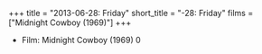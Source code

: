 +++
title = "2013-06-28: Friday"
short_title = "-28: Friday"
films = ["Midnight Cowboy (1969)"]
+++


* Film: Midnight Cowboy (1969) 0
